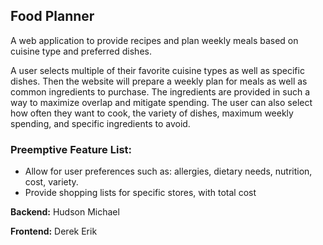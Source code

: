 ## Food Planner

A web application to provide recipes and plan weekly meals based on cuisine type and preferred dishes.

A user selects multiple of their favorite cuisine types as well as specific dishes. Then the website will prepare a weekly plan for meals as well as common ingredients to purchase. The ingredients are provided in such a way to maximize overlap and mitigate spending. The user can also select how often they want to cook, the variety of dishes, maximum weekly spending, and specific ingredients to avoid.

### Preemptive Feature List:
- Allow for user preferences such as: allergies, dietary needs, nutrition, cost, variety.
- Provide shopping lists for specific stores, with total cost

**Backend:**
Hudson
Michael

**Frontend:**
Derek
Erik
